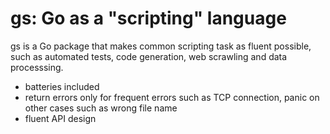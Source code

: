 gs: Go as a "scripting" language
================================

gs is a Go package that makes common scripting task as fluent possible, such as automated tests, code generation, web scrawling and data processsing.

* batteries included
* return errors only for frequent errors such as TCP connection, panic on other cases such as wrong file name
* fluent API design
